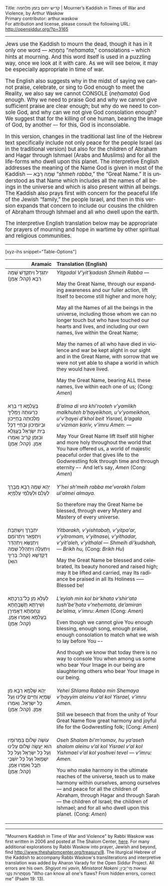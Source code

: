 <html>
<head></head>
<body>
Title: קדיש יתום בזמן מלחמה | Mourner’s Ḳaddish in Times of War and Violence, by Arthur Waskow<br />
Primary contributor: arthur.waskow<br />
For attribution and license, please consult the following URL: <a href="http://opensiddur.org/?p=3165">http://opensiddur.org/?p=3165</a>
<p />
<hr />

<div class="english" lang="en" style="font-size: 1.2em;">
Jews use the Ḳaddish to mourn the dead, though it has in it only one word — <span class="hebrew" lang="he">נֶחְמָתָא</span> “<em>neḥamata</em>," consolations – which hints at mourning. And this word itself is used in a puzzling way, once we look at it with care. As we will see below, it may be especially appropriate in time of war.

The English also suggests why in the midst of saying we cannot praise, celebrate, or sing to God enough to meet the Reality, we also say we cannot CONSOLE (<em>neḥamata</em>) God enough. Why we need to praise God and why we cannot give sufficient praise are clear enough; but why do we need to console God, and why can we not give God consolation enough? We suggest that for the killing of one human, bearing the Image of God, by another –- for this, God is inconsolable.

In this version, changes in the traditional last line of the Hebrew text specifically include not only peace for the people Israel (as in the traditional version) but also for the children of Abraham and Hagar through Ishmael (Arabs and Muslims) and for all the life-forms who dwell upon this planet. The interpretive English addresses the meaning of the Name God is given in most of the Ḳaddish — <span class="hebrew" lang="he">שְׁמֵהּ רַבָּא</span> “<em>shmeh rabba</em>,” the “Great Name.” It is understood as that Name which includes all the names of all beings in the universe and which is also present within all beings. The Ḳaddish also prays first with concern for the peaceful life of the Jewish “family,” the people Israel, and then in this version expands that concern to include our cousins the children of Abraham through Ishmael and all who dwell upon the earth.

The interpretive English translation below may be appropriate for prayers of mourning and hope in wartime by other spiritual and religious communities.
</div>

<hr />

[xyz-ihs snippet="Table-Options"]<table style="margin-left: auto; margin-right: auto;" class="draggable">
<thead><tr><th id="x" style="text-align: right;">Aramaic</th><th style="text-align: left;">Translation (English)</th></tr></thead>
<tbody>
<tr><td style="vertical-align:top;">
<div class="liturgy" lang="he">
יִתְגַּדַּל וְיִתְקַדַּשׁ שְׁמֵהּ רַבָּא (<span class="instruction">קהל:</span> אָמֵן)‏
</span></div></td>
 
<td style="vertical-align:top;"><div class="english" lang="en">
<em>Yitgadal V’yit’ḳadash Shmeih Rabba</em> —

May the Great Name, 
through our expanding awareness and our fuller action, 
lift Itself to become still higher and more holy;

May all the Names of all the beings in the universe, 
including those whom we can no longer touch 
but who have touched our hearts and lives, 
and including our own names, 
live within the Great Name;

May the names of all who have died in violence and war 
be kept alight in our sight and in the Great Name, 
with sorrow that we were not yet able to shape a world 
in which they would have lived.

May the Great Name, 
bearing ALL these names, 
live within each one of us;
(<span class="instruction">Cong:</span> <em>Amen</em>)
</div></td>
</tr>


<tr>
<td style="vertical-align:top;">
<div class="liturgy" lang="he">
בְּעָלְמָא דִּי בְרָא כִרְעוּתֵהּ 
וְיַמְלִיךְ מַלְכוּתֵהּ 
בְּחַיֵּיכוֹן וּבְיוֹמֵיכוֹן 
וּבְחַיֵּי דְכָל בֵּית יִשְׂרָאֵל 
בַּעֲגָלָא וּבִזְמַן קָרִיב 
וְאִמְרוּ אָמֵן. (<span class="instruction">קהל:</span> אָמֵן)‏
</span></div></td>
 
<td style="vertical-align:top;">
<div class="english" lang="en">
<em>B’alma di vra khi’rooteh 
v’yamlikh malkhuteh 
b’ḥayeikhon, u’v’yomeikhon, 
u’v’ḥayei d’khol beit Yisrael, 
b’agala u’vizman ḳariv, 
v’imru Amen</em>: —

May Your Great Name lift Itself
still higher and more holy
throughout the world that You have offered us,
a world of majestic peaceful order
that gives life to the Godwrestling folk
through time and through eternity –-
And let’s say, <em>Amen</em> (<span class="instruction">Cong:</span> <em>Amen</em>)
</div></td>
</tr>


<tr>
<td style="vertical-align:top;">
<div class="liturgy" lang="he">
יְהֵא שְׁמֵהּ רַבָּא מְבָרַךְ 
לְעָלַם וּלְעָלְמֵי עָלְמַיָּא
</span></div></td>
 
<td style="vertical-align:top;">
<div class="english" lang="en">
<em>Y’hei sh’meih rabba me’vorakh 
l’olam ul'almei almaya.</em>

So therefore may the Great Name be blessed, 
through every Mystery and Mastery
of every universe.
</div></td>
</tr>


<tr>
<td style="vertical-align:top;">
<div class="liturgy" lang="he">
ִיִתְבָּרַךְ וְיִשְׁתַּבַּח 
וְיִתְפָּאַר וְיִתְרוֹמַם וְיִתְנַשֵּׂא 
וְיִתְהַדַּר וְיִתְעַלֶּה וְיִתְהַלַּל 
שְׁמֵהּ דְּקֻדְשָׁא (<span class="instruction">קהל:</span> בְּרִיךְ הוּא)‏
</span></div></td>
 
<td style="vertical-align:top;">
<div class="english" lang="en">
<em>Yitbarakh, v’yishtabaḥ, 
v’yitpa’ar, v’yitromam, v’yitnasei, 
v’yithadar, v’yit’aleh, v’yithalal — 
Shmeih di’ḳudshah, — Brikh hu,</em> (<span class="instruction">Cong:</span> <em>Brikh Hu</em>) 

May the Great Name be blessed and celebrated, 
Its beauty honored and raised high; 
may It be lifted and carried,
may Its radiance be praised in all Its Holiness –— Blessed be!
</div></td>
</tr>


<tr>
<td style="vertical-align:top;">
<div class="liturgy" lang="he">
לְעֵלָּא מִן כָּל־בִּרְכָתָא וְשִׁירָתָא 
תֻּשְׁבְּחָתָא וְנֶחְמָתָא 
דַּאֲמִירָן בְּעָלְמָא 
וְאִמְרוּ אָמֵן. (<span class="instruction">קהל:</span> אָמֵן)‏
</span></div></td>
 
<td style="vertical-align:top;">
<div class="english" lang="en">
<em>L’eylah min kol bir’khata v’shir’ata 
tush’be’ḥata v’neḥemata, 
de’amiran be’alma, 
v’imru: Amen</em> 
(<span class="instruction">Cong:</span> <em>Amen</em>)

Even though we cannot give You enough blessing, 
enough song, enough praise, enough consolation
to match what we wish to lay before You –-

And though we know that today there is
no way to console You
when among us some who bear Your Image in our being
are slaughtering others
who bear Your Image in our being.
</div></td>
</tr>


<tr>
<td style="vertical-align:top;">
<div class="liturgy" lang="he">
יְהֵא שְׁלָמָא רַבָּא מִן שְׁמַיָּא 
וְחַיִּים עָלֵינוּ 
וְעַל כָּל יִשְׂרָאֵל. 
וְאִמְרוּ אָמֵן. (<span class="instruction">קהל:</span> אָמֵן)‏
</span></div></td>
 
<td style="vertical-align:top;">
<div class="english" lang="en">
<em>Yehei Shlama Rabba min Shemaya 
v’ḥayyim aleinu 
v’al kol Yisrael, 
v’imru Amen.</em>

Still we beseech that from the unity of Your Great Name 
flow great harmony and joyful life for the Godwrestling folk;
(<span class="instruction">Cong:</span> <em>Amen</em>)
</div></td>
</tr>


<tr>
<td style="vertical-align:top;">
<div class="liturgy" lang="he">
עוֹשֶׂה שָׁלוֹם בִּמְרוֹמָיו 
הוּא יַעֲשֶׂה שָׁלוֹם עָלֵינוּ 
וְעַל כָּל יִשְׂרָאֵל  
וְעַל כָּל יִשְׁמָאֵל 
וְעַל כָּל יוֺשְׁבֵי תֵבֶל 
וְאִמְרוּ אָמֵן. (<span class="instruction">קהל:</span> אָמֵן)‏
</span></div></td>
 
<td style="vertical-align:top;">
<div class="english" lang="en">
<em>Oseh Shalom bi’m’romav, 
hu ya’aseh shalom aleinu 
v’al kol Yisrael 
v’al kol Yishmael 
v’al kol yoshvei tevel — 
v’imru: Amen.</em>

You who make harmony
in the ultimate reaches of the universe,
teach us to make harmony
within ourselves, among ourselves —
and peace for all the children of Abraham, 
through Hagar and through Sarah —
the children of Israel;
the children of Ishmael;
and for all who dwell upon this planet.
(<span class="instruction">Cong:</span> <em>Amen</em>)
</div></td></tr>
</tbody></table>

<hr />

"Mourners Kaddish in Time of War and Violence" by Rabbi Waskow was first written in 2006 and posted at The Shalom Center, <a href="http://www.theshalomcenter.org/node/1168">here</a>. For many additional explorations by Rabbi Waskow into prayer, Jewish and beyond, find <a href="http://www.theshalomcenter.org/treasury/8 ">http://www.theshalomcenter.org/treasury/8</a>. The liturgical Hebrew of the Kaddish to accompany Rabbi Waskow's transliterations and interpretive translation was added by Aharon Varady for the Open Siddur Project. All errors are his own. <em>Shgiyot mi yavin, Ministarot Nakeni</em> <span class="hebrew" lang="he">שְׁגִיאוֹת מִי־יָבִין; מִנִּסְתָּרוֹת נַקֵּנִי</span> "Who can know all one's flaws? From hidden errors, correct me" (Psalm 19: 13).
</body>
</html>